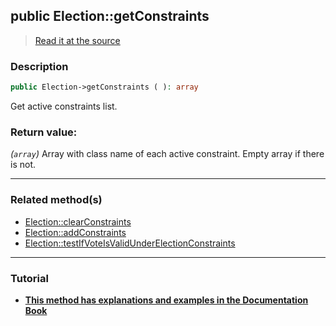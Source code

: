 ## public Election::getConstraints

> [Read it at the source](https://github.com/julien-boudry/Condorcet/blob/master/src/Election.php#L328)

### Description    

```php
public Election->getConstraints ( ): array
```

Get active constraints list.
    

### Return value:   

*(`array`)* Array with class name of each active constraint. Empty array if there is not.


---------------------------------------

### Related method(s)      

* [Election::clearConstraints](/Docs/ApiReferences/Election%20Class/public%20Election--clearConstraints.md)    
* [Election::addConstraints](/Docs/ApiReferences/Election%20Class/public%20Election--addConstraints.md)    
* [Election::testIfVoteIsValidUnderElectionConstraints](/Docs/ApiReferences/Election%20Class/public%20Election--testIfVoteIsValidUnderElectionConstraints.md)    

---------------------------------------

### Tutorial

* **[This method has explanations and examples in the Documentation Book](https://www.condorcet.io/3.AsPhpLibrary/5.Votes/4.VoteConstraints)**    
